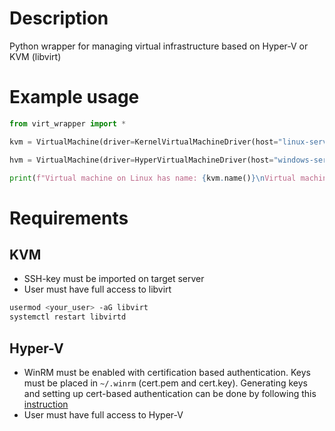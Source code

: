 # Description

Python wrapper for managing virtual infrastructure based on Hyper-V or KVM (libvirt)

# Example usage
```python
from virt_wrapper import *

kvm = VirtualMachine(driver=KernelVirtualMachineDriver(host="linux-server.lan", uuid="c7c2f567-064f-464e-9843-1ed55c04f35e"))

hvm = VirtualMachine(driver=HyperVirtualMachineDriver(host="windows-server.lan", uuid="37a6cee8-f6ce-48c4-a635-7145e8770cca"))

print(f"Virtual machine on Linux has name: {kvm.name()}\nVirtual machine on Windows has name: {hvm.name()}")

```

# Requirements
## KVM

- SSH-key must be imported on target server
- User must have full access to libvirt
```sh
usermod <your_user> -aG libvirt
systemctl restart libvirtd
```

## Hyper-V
- WinRM must be enabled with certification based authentication. Keys must be placed in `~/.winrm` (cert.pem and cert.key). Generating keys and setting up cert-based authentication can be done by following this [instruction](https://docs.ansible.com/ansible/latest/os_guide/windows_winrm_certificate.html#certificate-generation)
- User must have full access to Hyper-V
